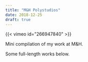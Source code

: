 ```yaml
---
title: "M&H Polystudios"
date: 2018-12-25
draft: true
---
```


{{< vimeo id="266947840" >}}

Mini compilation of my work at M&H.

Some full-length works below.